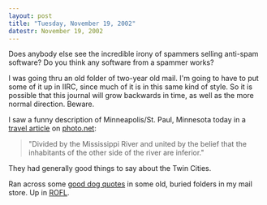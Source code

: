 ```yaml
---
layout: post
title: "Tuesday, November 19, 2002"
datestr: November 19, 2002
---
```


Does anybody else see the incredible irony of spammers selling anti-spam software?
Do you think any software from a spammer works?

I was going thru an old folder of two-year old mail. I'm going to have to put
some of it up in IIRC, since much of it is in this same kind of style. So it
is possible that this journal will grow backwards in time, as well as the more
normal direction. Beware.

I saw a funny description of Minneapolis/St. Paul, Minnesota today in a
<a href="http://www.photo.net/travel/great-trips/nice">travel
article</a> on <a href="http://www.photo.net/">photo.net</a>:

> "Divided by the Mississippi River and united by the belief that the
> inhabitants of the other side of the river are inferior." 

They had generally good things to say about the Twin Cities.

Ran across some <a href="../rofl/dogs.html">good dog quotes</a> in some old,
buried folders in my mail store. Up in <a href="/rofl/">ROFL</a>.
